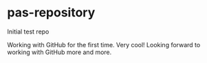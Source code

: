 # pas-repository
Initial test repo

Working with GitHub for the first time. Very cool!
Looking forward to working with GitHub more and more.
